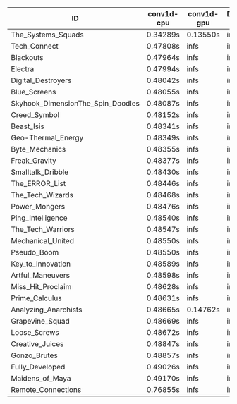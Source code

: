 |ID|conv1d-cpu|conv1d-gpu|DWSPConv2D-gpu|gemm-gpu|avg|
|-|-|-|-|-|-|
|The_Systems_Squads|0.34289s|0.13550s|infs|4.52611s|infs|
|Tech_Connect|0.47808s|infs|infs|4.51940s|infs|
|Blackouts|0.47964s|infs|infs|4.50957s|infs|
|Electra|0.47994s|infs|infs|4.53094s|infs|
|Digital_Destroyers|0.48042s|infs|infs|4.49992s|infs|
|Blue_Screens|0.48055s|infs|infs|4.49281s|infs|
|Skyhook_DimensionThe_Spin_Doodles|0.48087s|infs|infs|4.51854s|infs|
|Creed_Symbol|0.48152s|infs|infs|4.48349s|infs|
|Beast_Isis|0.48341s|infs|infs|4.51552s|infs|
|Geo-Thermal_Energy|0.48349s|infs|infs|4.50518s|infs|
|Byte_Mechanics|0.48355s|infs|infs|4.50573s|infs|
|Freak_Gravity|0.48377s|infs|infs|4.56547s|infs|
|Smalltalk_Dribble|0.48430s|infs|infs|4.48283s|infs|
|The_ERROR_List|0.48446s|infs|infs|4.51127s|infs|
|The_Tech_Wizards|0.48468s|infs|infs|4.53928s|infs|
|Power_Mongers|0.48476s|infs|infs|4.52460s|infs|
|Ping_Intelligence|0.48540s|infs|infs|4.53206s|infs|
|The_Tech_Warriors|0.48547s|infs|infs|4.52710s|infs|
|Mechanical_United|0.48550s|infs|infs|4.51511s|infs|
|Pseudo_Boom|0.48550s|infs|infs|4.50505s|infs|
|Key_to_Innovation|0.48589s|infs|infs|4.50325s|infs|
|Artful_Maneuvers|0.48598s|infs|infs|4.50464s|infs|
|Miss_Hit_Proclaim|0.48628s|infs|infs|4.51164s|infs|
|Prime_Calculus|0.48631s|infs|infs|4.52035s|infs|
|Analyzing_Anarchists|0.48665s|0.14762s|infs|4.52718s|infs|
|Grapevine_Squad|0.48669s|infs|infs|4.49934s|infs|
|Loose_Screws|0.48672s|infs|infs|4.51388s|infs|
|Creative_Juices|0.48847s|infs|infs|4.54387s|infs|
|Gonzo_Brutes|0.48857s|infs|infs|4.50809s|infs|
|Fully_Developed|0.49026s|infs|infs|4.52595s|infs|
|Maidens_of_Maya|0.49170s|infs|infs|4.51531s|infs|
|Remote_Connections|0.76855s|infs|infs|4.54454s|infs|

